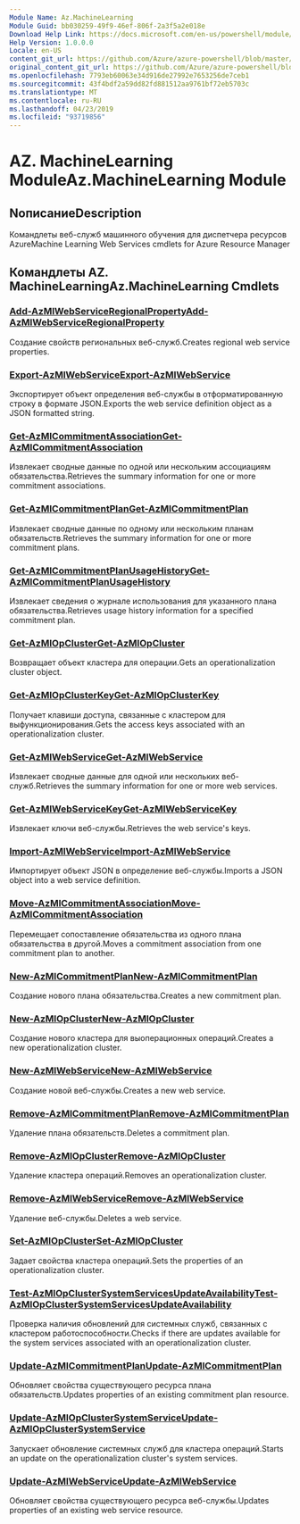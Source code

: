 ```yaml
---
Module Name: Az.MachineLearning
Module Guid: bb030259-49f9-46ef-806f-2a3f5a2e018e
Download Help Link: https://docs.microsoft.com/en-us/powershell/module/az.machinelearning
Help Version: 1.0.0.0
Locale: en-US
content_git_url: https://github.com/Azure/azure-powershell/blob/master/src/MachineLearning/MachineLearning/help/Az.MachineLearning.md
original_content_git_url: https://github.com/Azure/azure-powershell/blob/master/src/MachineLearning/MachineLearning/help/Az.MachineLearning.md
ms.openlocfilehash: 7793eb60063e34d916de27992e7653256de7ceb1
ms.sourcegitcommit: 43f4bdf2a59dd82fd881512aa9761bf72eb5703c
ms.translationtype: MT
ms.contentlocale: ru-RU
ms.lasthandoff: 04/23/2019
ms.locfileid: "93719856"
---
```

# <span data-ttu-id="8428f-101">AZ. MachineLearning Module</span><span class="sxs-lookup"><span data-stu-id="8428f-101">Az.MachineLearning Module</span></span>
## <span data-ttu-id="8428f-102">Nописание</span><span class="sxs-lookup"><span data-stu-id="8428f-102">Description</span></span>
<span data-ttu-id="8428f-103">Командлеты веб-служб машинного обучения для диспетчера ресурсов Azure</span><span class="sxs-lookup"><span data-stu-id="8428f-103">Machine Learning Web Services cmdlets for Azure Resource Manager</span></span>

## <span data-ttu-id="8428f-104">Командлеты AZ. MachineLearning</span><span class="sxs-lookup"><span data-stu-id="8428f-104">Az.MachineLearning Cmdlets</span></span>
### [<span data-ttu-id="8428f-105">Add-AzMlWebServiceRegionalProperty</span><span class="sxs-lookup"><span data-stu-id="8428f-105">Add-AzMlWebServiceRegionalProperty</span></span>](Add-AzMlWebServiceRegionalProperty.md)
<span data-ttu-id="8428f-106">Создание свойств региональных веб-служб.</span><span class="sxs-lookup"><span data-stu-id="8428f-106">Creates regional web service properties.</span></span>

### [<span data-ttu-id="8428f-107">Export-AzMlWebService</span><span class="sxs-lookup"><span data-stu-id="8428f-107">Export-AzMlWebService</span></span>](Export-AzMlWebService.md)
<span data-ttu-id="8428f-108">Экспортирует объект определения веб-службы в отформатированную строку в формате JSON.</span><span class="sxs-lookup"><span data-stu-id="8428f-108">Exports the web service definition object as a JSON formatted string.</span></span>

### [<span data-ttu-id="8428f-109">Get-AzMlCommitmentAssociation</span><span class="sxs-lookup"><span data-stu-id="8428f-109">Get-AzMlCommitmentAssociation</span></span>](Get-AzMlCommitmentAssociation.md)
<span data-ttu-id="8428f-110">Извлекает сводные данные по одной или нескольким ассоциациям обязательства.</span><span class="sxs-lookup"><span data-stu-id="8428f-110">Retrieves the summary information for one or more commitment associations.</span></span>

### [<span data-ttu-id="8428f-111">Get-AzMlCommitmentPlan</span><span class="sxs-lookup"><span data-stu-id="8428f-111">Get-AzMlCommitmentPlan</span></span>](Get-AzMlCommitmentPlan.md)
<span data-ttu-id="8428f-112">Извлекает сводные данные по одному или нескольким планам обязательств.</span><span class="sxs-lookup"><span data-stu-id="8428f-112">Retrieves the summary information for one or more commitment plans.</span></span>

### [<span data-ttu-id="8428f-113">Get-AzMlCommitmentPlanUsageHistory</span><span class="sxs-lookup"><span data-stu-id="8428f-113">Get-AzMlCommitmentPlanUsageHistory</span></span>](Get-AzMlCommitmentPlanUsageHistory.md)
<span data-ttu-id="8428f-114">Извлекает сведения о журнале использования для указанного плана обязательства.</span><span class="sxs-lookup"><span data-stu-id="8428f-114">Retrieves usage history information for a specified commitment plan.</span></span>

### [<span data-ttu-id="8428f-115">Get-AzMlOpCluster</span><span class="sxs-lookup"><span data-stu-id="8428f-115">Get-AzMlOpCluster</span></span>](Get-AzMlOpCluster.md)
<span data-ttu-id="8428f-116">Возвращает объект кластера для операции.</span><span class="sxs-lookup"><span data-stu-id="8428f-116">Gets an operationalization cluster object.</span></span>

### [<span data-ttu-id="8428f-117">Get-AzMlOpClusterKey</span><span class="sxs-lookup"><span data-stu-id="8428f-117">Get-AzMlOpClusterKey</span></span>](Get-AzMlOpClusterKey.md)
<span data-ttu-id="8428f-118">Получает клавиши доступа, связанные с кластером для выфункционирования.</span><span class="sxs-lookup"><span data-stu-id="8428f-118">Gets the access keys associated with an operationalization cluster.</span></span>

### [<span data-ttu-id="8428f-119">Get-AzMlWebService</span><span class="sxs-lookup"><span data-stu-id="8428f-119">Get-AzMlWebService</span></span>](Get-AzMlWebService.md)
<span data-ttu-id="8428f-120">Извлекает сводные данные для одной или нескольких веб-служб.</span><span class="sxs-lookup"><span data-stu-id="8428f-120">Retrieves the summary information for one or more web services.</span></span>

### [<span data-ttu-id="8428f-121">Get-AzMlWebServiceKey</span><span class="sxs-lookup"><span data-stu-id="8428f-121">Get-AzMlWebServiceKey</span></span>](Get-AzMlWebServiceKey.md)
<span data-ttu-id="8428f-122">Извлекает ключи веб-службы.</span><span class="sxs-lookup"><span data-stu-id="8428f-122">Retrieves the web service's keys.</span></span>

### [<span data-ttu-id="8428f-123">Import-AzMlWebService</span><span class="sxs-lookup"><span data-stu-id="8428f-123">Import-AzMlWebService</span></span>](Import-AzMlWebService.md)
<span data-ttu-id="8428f-124">Импортирует объект JSON в определение веб-службы.</span><span class="sxs-lookup"><span data-stu-id="8428f-124">Imports a JSON object into a web service definition.</span></span>

### [<span data-ttu-id="8428f-125">Move-AzMlCommitmentAssociation</span><span class="sxs-lookup"><span data-stu-id="8428f-125">Move-AzMlCommitmentAssociation</span></span>](Move-AzMlCommitmentAssociation.md)
<span data-ttu-id="8428f-126">Перемещает сопоставление обязательства из одного плана обязательства в другой.</span><span class="sxs-lookup"><span data-stu-id="8428f-126">Moves a commitment association from one commitment plan to another.</span></span>

### [<span data-ttu-id="8428f-127">New-AzMlCommitmentPlan</span><span class="sxs-lookup"><span data-stu-id="8428f-127">New-AzMlCommitmentPlan</span></span>](New-AzMlCommitmentPlan.md)
<span data-ttu-id="8428f-128">Создание нового плана обязательства.</span><span class="sxs-lookup"><span data-stu-id="8428f-128">Creates a new commitment plan.</span></span>

### [<span data-ttu-id="8428f-129">New-AzMlOpCluster</span><span class="sxs-lookup"><span data-stu-id="8428f-129">New-AzMlOpCluster</span></span>](New-AzMlOpCluster.md)
<span data-ttu-id="8428f-130">Создание нового кластера для выоперационных операций.</span><span class="sxs-lookup"><span data-stu-id="8428f-130">Creates a new operationalization cluster.</span></span>

### [<span data-ttu-id="8428f-131">New-AzMlWebService</span><span class="sxs-lookup"><span data-stu-id="8428f-131">New-AzMlWebService</span></span>](New-AzMlWebService.md)
<span data-ttu-id="8428f-132">Создание новой веб-службы.</span><span class="sxs-lookup"><span data-stu-id="8428f-132">Creates a new web service.</span></span>

### [<span data-ttu-id="8428f-133">Remove-AzMlCommitmentPlan</span><span class="sxs-lookup"><span data-stu-id="8428f-133">Remove-AzMlCommitmentPlan</span></span>](Remove-AzMlCommitmentPlan.md)
<span data-ttu-id="8428f-134">Удаление плана обязательств.</span><span class="sxs-lookup"><span data-stu-id="8428f-134">Deletes a commitment plan.</span></span>

### [<span data-ttu-id="8428f-135">Remove-AzMlOpCluster</span><span class="sxs-lookup"><span data-stu-id="8428f-135">Remove-AzMlOpCluster</span></span>](Remove-AzMlOpCluster.md)
<span data-ttu-id="8428f-136">Удаление кластера операций.</span><span class="sxs-lookup"><span data-stu-id="8428f-136">Removes an operationalization cluster.</span></span>

### [<span data-ttu-id="8428f-137">Remove-AzMlWebService</span><span class="sxs-lookup"><span data-stu-id="8428f-137">Remove-AzMlWebService</span></span>](Remove-AzMlWebService.md)
<span data-ttu-id="8428f-138">Удаление веб-службы.</span><span class="sxs-lookup"><span data-stu-id="8428f-138">Deletes a web service.</span></span>

### [<span data-ttu-id="8428f-139">Set-AzMlOpCluster</span><span class="sxs-lookup"><span data-stu-id="8428f-139">Set-AzMlOpCluster</span></span>](Set-AzMlOpCluster.md)
<span data-ttu-id="8428f-140">Задает свойства кластера операций.</span><span class="sxs-lookup"><span data-stu-id="8428f-140">Sets the properties of an operationalization cluster.</span></span>

### [<span data-ttu-id="8428f-141">Test-AzMlOpClusterSystemServicesUpdateAvailability</span><span class="sxs-lookup"><span data-stu-id="8428f-141">Test-AzMlOpClusterSystemServicesUpdateAvailability</span></span>](Test-AzMlOpClusterSystemServicesUpdateAvailability.md)
<span data-ttu-id="8428f-142">Проверка наличия обновлений для системных служб, связанных с кластером работоспособности.</span><span class="sxs-lookup"><span data-stu-id="8428f-142">Checks if there are updates available for the system services associated with an operationalization cluster.</span></span>

### [<span data-ttu-id="8428f-143">Update-AzMlCommitmentPlan</span><span class="sxs-lookup"><span data-stu-id="8428f-143">Update-AzMlCommitmentPlan</span></span>](Update-AzMlCommitmentPlan.md)
<span data-ttu-id="8428f-144">Обновляет свойства существующего ресурса плана обязательств.</span><span class="sxs-lookup"><span data-stu-id="8428f-144">Updates properties of an existing commitment plan resource.</span></span>

### [<span data-ttu-id="8428f-145">Update-AzMlOpClusterSystemService</span><span class="sxs-lookup"><span data-stu-id="8428f-145">Update-AzMlOpClusterSystemService</span></span>](Update-AzMlOpClusterSystemService.md)
<span data-ttu-id="8428f-146">Запускает обновление системных служб для кластера операций.</span><span class="sxs-lookup"><span data-stu-id="8428f-146">Starts an update on the operationalization cluster's system services.</span></span>

### [<span data-ttu-id="8428f-147">Update-AzMlWebService</span><span class="sxs-lookup"><span data-stu-id="8428f-147">Update-AzMlWebService</span></span>](Update-AzMlWebService.md)
<span data-ttu-id="8428f-148">Обновляет свойства существующего ресурса веб-службы.</span><span class="sxs-lookup"><span data-stu-id="8428f-148">Updates properties of an existing web service resource.</span></span>

